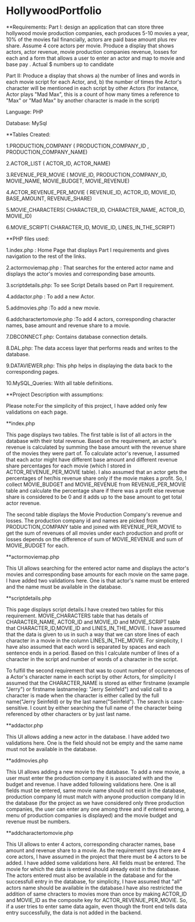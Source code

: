 # HollywoodPortfolio

**Requirements:
Part I: design an application that can store three hollywood movie production companies, each produces 5-10 movies a year, 10% of the movies fail financially, actors are paid base amount plus rev share. Assume 4 core actors per movie. Produce a display that shows actors, actor revenue, movie production companies revenue, losses for each and a form that allows a user to enter an actor and map to movie and base pay . Actual $ numbers up to candidate

Part II: Produce a display that shows a) the number of lines and words in each movie script for each Actor, and,  b) the number of times the Actor's character will be mentioned in each script by other Actors (for instance, Actor plays "Mad Max", this is a count of how many times a reference to "Max" or "Mad Max" by another character is made in the script)

Language: PHP

Database: MySql

**Tables Created: 

1.PRODUCTION_COMPANY ( PRODUCTION_COMPANY_ID , PRODUCTION_COMPANY_NAME)

2.ACTOR_LIST ( ACTOR_ID, ACTOR_NAME)

3.REVENUE_PER_MOVIE ( MOVIE_ID, PRODUCTION_COMPANY_ID, MOVIE_NAME, MOVIE_BUDGET, MOVIE_REVENUE)

4.ACTOR_REVENUE_PER_MOVIE ( REVENUE_ID, ACTOR_ID, MOVIE_ID, BASE_AMOUNT, REVENUE_SHARE)

5.MOVIE_CHARACTERS( CHARACTER_ID, CHARACTER_NAME, ACTOR_ID, MOVIE_ID)

6.MOVIE_SCRIPT( CHARACTER_ID, MOVIE_ID, LINES_IN_THE_SCRIPT)

**PHP files used:

1.index.php : Home Page that displays Part I requirements and gives navigation to the rest of the links.

2.actormoviemap.php : That searches for the entered actor name and displays the actor's movies and corresponding base amounts.

3.scriptdetails.php: To see Script Details based on Part II requirement.

4.addactor.php : To add a new Actor.

5.addmovies.php :To add a new movie.

6.addcharactertomovie.php :To add 4 actors, corresponding character names, base amount and revenue share to a movie.

7.DBCONNECT.php: Contains database connection details.

8.DAL.php: The data access layer that performs reads and writes to the database.

9.DATAVIEWER.php: This php helps in displaying the data back to the corresponding pages.

10.MySQL_Queries: With all table definitions.

**Project Description with assumptions:

Please note:For the simplicity of this project, I have added only few validations on each page.

**index.php

This page displays two tables. The first table is list of all actors in the database with their total revenue. Based on the requirement, an actor's revenue is calculated by summing the base amount with the revenue share of the movies they were part of. To calculate actor's revenue, I assumed that each actor might have different base amount and different revenue share percentages for each movie (which I stored in ACTOR_REVENUE_PER_MOVIE table). I also assumed that an actor gets the percentages of her/his revenue share only if the movie makes a profit. So, I collect MOVIE_BUDGET and MOVIE_REVENUE from REVENUE_PER_MOVIE table and calculate the percentage share if there was a profit else revenue share is considered to be 0 and it adds up to the base amount to get total actor revenue.

The second table displays the Movie Production Company's revenue and losses. The production company id and names are picked from PRODUCTION_COMPANY table and joined with REVENUE_PER_MOVIE to get the sum of revenues of all movies under each production and profit or losses depends on the difference of sum of MOVIE_REVENUE and sum of MOVIE_BUDGET for each.

**actormoviemap.php 

This UI allows searching for the entered actor name and displays the actor's movies and corresponding base amounts for each movie on the same page. I have added two validations here. One is that actor's name must be entered and the name must be available in the database.

**scriptdetails.php

This page displays script details.I have created two tables for this requirement. MOVIE_CHARACTERS table that has details of CHARACTER_NAME, ACTOR_ID and MOVIE_ID and MOVIE_SCRIPT table that CHARACTER_ID,MOVIE_ID and LINES_IN_THE_MOVIE. I have assumed that the data is given to us in such a way that we can store lines of each character in a movie in the column LINES_IN_THE_MOVIE. For simplicity, I have also assumed that each word is separated by spaces and each sentence ends in a period. Based on this I calculate number of lines of a character in the script and number of words of a character in the script. 

To fulfill the second requirement that was to count number of occurences of a Actor's character name in each script by other Actors, for simplicity I assumed that the CHARACTER_NAME is stored as either firstname (example "Jerry") or firstname lastname(eg: "Jerry Seinfeld") and valid call to a character is made when the character is either called by the full name("Jerry Seinfeld) or by the last name("Seinfeld"). The search is case-sensitive. I count by either searching the full name of the character being referenced by other characters or by just last name.  

**addactor.php

This UI allows adding a new actor in the database. I have added two validations here. One is the field should not be empty and the same name must not be available in the database.

**addmovies.php

This UI allows adding a new movie to the database. To add a new movie, a user must enter the production company it is associated with and the budget and revenue. I have added following validations here. One is all fields must be entered, same movie name should not exist in the database, production company Id must match with anyone production company Id in the database (for the project as we have considered only three production companies, the user can enter any one among three and if entered wrong, a menu of production companies is displayed) and the movie budget and revenue must be numbers.

**addcharactertomovie.php 

This UI allows to enter 4 actors, corresponding character names, base amount and revenue share to a movie. As the requirement says there are 4 core actors, I have assumed in the project that there must be 4 actors to be added.
I have added some validations here. All fields must be entered. The movie for which the data is entered should already exist in the database. The actors entered must also be available in the database and for the successfull entry in the database, for simplicity, I have assumed that "all" actors name should be available in the database.I have also restricted the addition of same chracters to movies more than once by making ACTOR_ID and MOVIE_ID as the composite key for ACTOR_REVENUE_PER_MOVIE. So, if a user tries to enter same data again, even though the front end tells data entry successfully, the data is not added in the backend.
